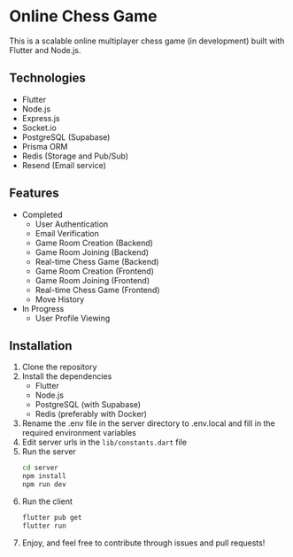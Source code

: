 # Online Chess Game
This is a scalable online multiplayer chess game (in development) built with Flutter and Node.js.

## Technologies
- Flutter
- Node.js
- Express.js
- Socket.io
- PostgreSQL (Supabase)
- Prisma ORM
- Redis (Storage and Pub/Sub)
- Resend (Email service)

## Features
- Completed
    - User Authentication
    - Email Verification
    - Game Room Creation (Backend)
    - Game Room Joining (Backend)
    - Real-time Chess Game (Backend)
    - Game Room Creation (Frontend)
    - Game Room Joining (Frontend)
    - Real-time Chess Game (Frontend)
    - Move History
- In Progress
    - User Profile Viewing

## Installation
1. Clone the repository
2. Install the dependencies
    - Flutter
    - Node.js
    - PostgreSQL (with Supabase)
    - Redis (preferably with Docker)
3. Rename the .env file in the server directory to .env.local and fill in the required environment variables
4. Edit server urls in the `lib/constants.dart` file
5. Run the server
    ```bash
    cd server
    npm install
    npm run dev
    ```
6. Run the client
    ```bash
    flutter pub get
    flutter run
    ```
7. Enjoy, and feel free to contribute through issues and pull requests!